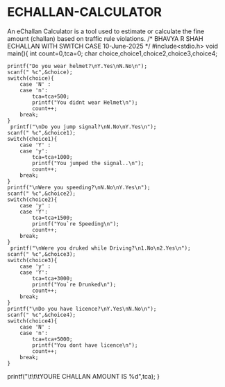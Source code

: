 # ECHALLAN-CALCULATOR
An eChallan Calculator is a tool used to estimate or calculate the fine amount (challan) based on traffic rule violations.
/*	BHAVYA R SHAH
	ECHALLAN WITH SWITCH CASE
	10-June-2025
*/
#include<stdio.h>
void main(){
    int count=0,tca=0;
    char choice,choice1,choice2,choice3,choice4;

    printf("Do you wear helmet?\nY.Yes\nN.No\n");
    scanf(" %c",&choice);
    switch(choice){
        case 'N' :
        case 'n': 
            tca=tca+500;
            printf("You didnt wear Helmet\n");
            count++;
        break;
    }
     printf("\nDo you jump signal?\nN.No\nY.Yes\n");
    scanf(" %c",&choice1);
    switch(choice1){
        case 'Y' :
        case 'y': 
            tca=tca+1000;
            printf("You jumped the signal..\n");
            count++;
        break;
    }
    printf("\nWere you speeding?\nN.No\nY.Yes\n");
    scanf(" %c",&choice2);
    switch(choice2){
        case 'y' :
        case 'Y': 
            tca=tca+1500;
            printf("You`re Speeding\n");
            count++;
        break;
    }
     printf("\nWere you druked while Driving?\n1.No\n2.Yes\n");
    scanf(" %c",&choice3);
    switch(choice3){
        case 'y' :
        case 'Y': 
            tca=tca+3000;
            printf("You`re Drunked\n");
            count++;
        break;
    }
    printf("\nDo you have licence?\nY.Yes\nN.No\n");
    scanf(" %c",&choice4);
    switch(choice4){
        case 'N' :
        case 'n': 
            tca=tca+5000;
            printf("You dont have licence\n");
            count++;
        break;
    }
printf("\t\t\tYOURE CHALLAN AMOUNT IS %d",tca);
}
